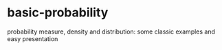 # basic-probability
probability measure, density and distribution: some classic examples and easy presentation
